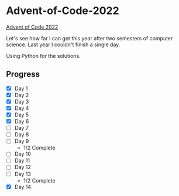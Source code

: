 # Advent-of-Code-2022

[Advent of Code 2022](https://adventofcode.com/2022)

Let's see how far I can get this year after two semesters of computer science. Last year I couldn't finish a single day.

Using Python for the solutions.

## Progress

-   [x] Day 1
-   [x] Day 2
-   [x] Day 3
-   [x] Day 4
-   [x] Day 5
-   [x] Day 6
-   [ ] Day 7
-   [ ] Day 8
-   [ ] Day 9
    -   1/2 Complete
-   [ ] Day 10
-   [ ] Day 11
-   [ ] Day 12
-   [ ] Day 13
    -   1/2 Complete
-   [x] Day 14
